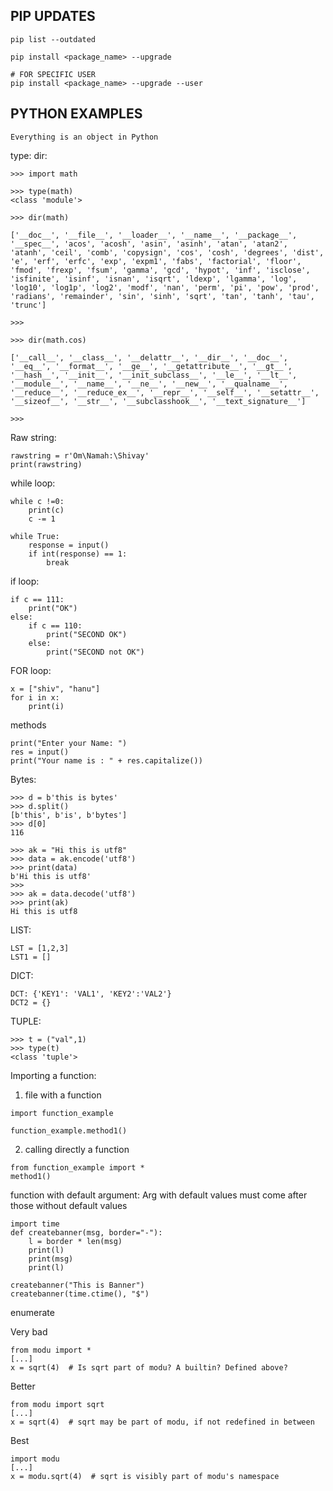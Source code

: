 
## PIP UPDATES

```
pip list --outdated

pip install <package_name> --upgrade

# FOR SPECIFIC USER
pip install <package_name> --upgrade --user

```

## PYTHON EXAMPLES

`Everything is an object in Python`

type:
dir: 

```
>>> import math

>>> type(math)
<class 'module'>

>>> dir(math)

['__doc__', '__file__', '__loader__', '__name__', '__package__', '__spec__', 'acos', 'acosh', 'asin', 'asinh', 'atan', 'atan2', 'atanh', 'ceil', 'comb', 'copysign', 'cos', 'cosh', 'degrees', 'dist', 'e', 'erf', 'erfc', 'exp', 'expm1', 'fabs', 'factorial', 'floor', 'fmod', 'frexp', 'fsum', 'gamma', 'gcd', 'hypot', 'inf', 'isclose', 'isfinite', 'isinf', 'isnan', 'isqrt', 'ldexp', 'lgamma', 'log', 'log10', 'log1p', 'log2', 'modf', 'nan', 'perm', 'pi', 'pow', 'prod', 'radians', 'remainder', 'sin', 'sinh', 'sqrt', 'tan', 'tanh', 'tau', 'trunc']

>>> 

>>> dir(math.cos)

['__call__', '__class__', '__delattr__', '__dir__', '__doc__', '__eq__', '__format__', '__ge__', '__getattribute__', '__gt__', '__hash__', '__init__', '__init_subclass__', '__le__', '__lt__', '__module__', '__name__', '__ne__', '__new__', '__qualname__', '__reduce__', '__reduce_ex__', '__repr__', '__self__', '__setattr__', '__sizeof__', '__str__', '__subclasshook__', '__text_signature__']

>>> 
```


Raw string: 

```
rawstring = r'Om\Namah:\Shivay'
print(rawstring)
```

while loop:

```
while c !=0:
    print(c)
    c -= 1

while True:
    response = input()
    if int(response) == 1:
        break
```

if loop:

```
if c == 111:
    print("OK")
else:
    if c == 110:
        print("SECOND OK")
    else:
        print("SECOND not OK")

```

FOR loop:

```
x = ["shiv", "hanu"]
for i in x:
    print(i)
```


methods

```
print("Enter your Name: ") 
res = input()
print("Your name is : " + res.capitalize())
```

Bytes:

```
>>> d = b'this is bytes'
>>> d.split()
[b'this', b'is', b'bytes']
>>> d[0]
116

>>> ak = "Hi this is utf8"
>>> data = ak.encode('utf8')
>>> print(data)
b'Hi this is utf8'
>>> 
>>> ak = data.decode('utf8')
>>> print(ak)
Hi this is utf8
```

LIST:

```
LST = [1,2,3]
LST1 = []
```

DICT:

```
DCT: {'KEY1': 'VAL1', 'KEY2':'VAL2'}
DCT2 = {}
```

TUPLE: 

```
>>> t = ("val",1)
>>> type(t)
<class 'tuple'>

```

Importing a function:

1. file with a function
```
import function_example

function_example.method1()

```
2. calling directly a function

```
from function_example import *
method1()

```

function with default argument: Arg with default values must come after those without default values

```
import time
def createbanner(msg, border="-"):
    l = border * len(msg)
    print(l)
    print(msg)
    print(l) 

createbanner("This is Banner")
createbanner(time.ctime(), "$")

```

enumerate 





Very bad
```
from modu import *
[...]
x = sqrt(4)  # Is sqrt part of modu? A builtin? Defined above?
````
Better
```
from modu import sqrt
[...]
x = sqrt(4)  # sqrt may be part of modu, if not redefined in between
```
Best
```
import modu
[...]
x = modu.sqrt(4)  # sqrt is visibly part of modu's namespace
```
